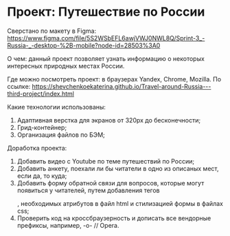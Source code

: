 # Проект: Путешествие по России

Сверстано по макету в Figma: https://www.figma.com/file/5S2WSbEFL6awjVWJ0NWL8Q/Sprint-3_-Russia-_-desktop-%2B-mobile?node-id=28503%3A0

О чем: данный проект позволяет узнать информацию о некоторых интересных природных местах России.

Где можно посмотреть проект: в браузерах Yandex, Chrome, Mozilla.
По ссылке: https://shevchenkoekaterina.github.io/Travel-around-Russia---third-project/index.html 

Какие технологии использованы: 
1. Адаптивная верстка для экранов от 320px до бесконечности;
2. Грид-контейнер;
3. Организация файлов по БЭМ;

Доработка проекта:
1. Добавить видео с Youtube по теме путешествий по России;
2. Добавить анкету, поехали ли бы читатели в одно из описаных мест, если да, то куда;
2. Добавить форму обратной связи для вопросов, которые могут появиться у читателей, путем добавления тегов <form></form>, необходимых атрибутов в файл html и стилизацией формы в файлах css;
3. Проверить код на кроссбраузерность и дописать все вендорные префиксы, например, -o- // Opera.
